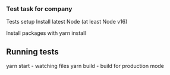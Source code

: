 ### Test task for company

Tests setup
Install latest Node (at least Node v16)

Install packages with yarn install

## Running tests

yarn start - watching files
yarn build - build for production mode

